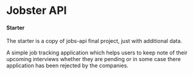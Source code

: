 # Jobster API

#### Starter

The starter is a copy of jobs-api final project, just with additional data.

A simple job tracking application which helps users to keep note of their upcoming interviews whether
they are pending or in some case there application has been rejected by the companies.
